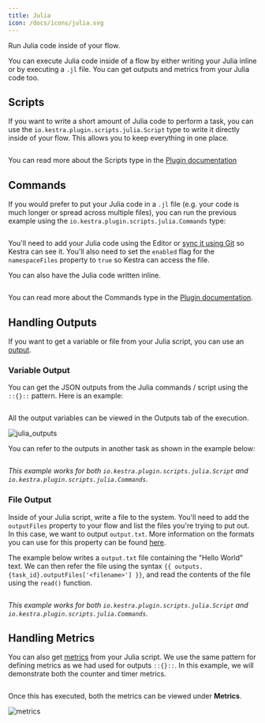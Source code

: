 ```yaml
---
title: Julia
icon: /docs/icons/julia.svg
---
```


Run Julia code inside of your flow.

You can execute Julia code inside of a flow by either writing your Julia inline or by executing a `.jl` file. You can get outputs and metrics from your Julia code too.


## Scripts

If you want to write a short amount of Julia code to perform a task, you can use the `io.kestra.plugin.scripts.julia.Script` type to write it directly inside of your flow. This allows you to keep everything in one place.

```yaml file=public/examples/scripts_julia.yml
```

You can read more about the Scripts type in the [Plugin documentation](/plugins/plugin-script-julia/tasks/io.kestra.plugin.scripts.julia.script)

## Commands

If you would prefer to put your Julia code in a `.jl` file (e.g. your code is much longer or spread across multiple files), you can run the previous example using the `io.kestra.plugin.scripts.julia.Commands` type:

```yaml file=public/examples/commands_julia.yml
```

You'll need to add your Julia code using the Editor or [sync it using Git](../08.developer-guide/04.git.md) so Kestra can see it. You'll also need to set the `enabled` flag for the `namespaceFiles` property to `true` so Kestra can access the file.

You can also have the Julia code written inline.

```yaml file=public/examples/commands_julia_inline.yml
```

You can read more about the Commands type in the [Plugin documentation](/plugins/plugin-script-julia/tasks/io.kestra.plugin.scripts.julia.commands).

## Handling Outputs

If you want to get a variable or file from your Julia script, you can use an [output](../04.workflow-components/06.outputs.md).

### Variable Output

You can get the JSON outputs from the Julia commands / script using the `::{}::` pattern. Here is an example:

```yaml file=public/examples/outputs_julia.yml
```

All the output variables can be viewed in the Outputs tab of the execution.

![julia_outputs](/docs/how-to-guides/julia/outputs.png)

You can refer to the outputs in another task as shown in the example below:

```yaml file=public/examples/outputs_julia_usage.yml
```

_This example works for both `io.kestra.plugin.scripts.julia.Script` and `io.kestra.plugin.scripts.julia.Commands`._

### File Output

Inside of your Julia script, write a file to the system. You'll need to add the `outputFiles` property to your flow and list the files you're trying to put out. In this case, we want to output `output.txt`. More information on the formats you can use for this property can be found [here](../08.developer-guide/07.scripts/08.output-directory.md).

The example below writes a `output.txt` file containing the "Hello World" text. We can then refer the file using the syntax `{{ outputs.{task_id}.outputFiles['<filename>'] }}`, and read the contents of the file using the `read()` function.

```yaml file=public/examples/scripts_output-files-julia.yml
```

_This example works for both `io.kestra.plugin.scripts.julia.Script` and `io.kestra.plugin.scripts.julia.Commands`._

## Handling Metrics

You can also get [metrics](../08.developer-guide/07.scripts/07.outputs-metrics.md#outputs-and-metrics-in-script-and-commands-tasks) from your Julia script. We use the same pattern for defining metrics as we had used for outputs `::{}::`. In this example, we will demonstrate both the counter and timer metrics.

```yaml file=public/examples/metrics_julia.yml
```

Once this has executed, both the metrics can be viewed under **Metrics**.

![metrics](/docs/how-to-guides/julia/metrics.png)
